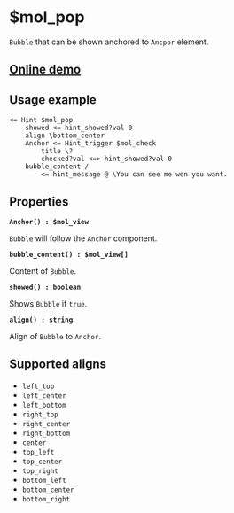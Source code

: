 # $mol_pop

`Bubble` that can be shown anchored to `Ancрor` element.

## [Online demo](http://eigenmethod.github.io/mol/#demo=mol_pop)

## Usage example

```
<= Hint $mol_pop
	showed <= hint_showed?val 0
	align \bottom_center
	Anchor <= Hint_trigger $mol_check
		title \?
		checked?val <=> hint_showed?val 0
	bubble_content /
		<= hint_message @ \You can see me wen you want.
```

## Properties

**`Anchor() : $mol_view`**

`Bubble` will follow the `Anchor` component.

**`bubble_content() : $mol_view[]`**

Content of `Bubble`.

**`showed() : boolean`**

Shows `Bubble` if `true`.

**`align() : string`**

Align of `Bubble` to `Anchor`.

## Supported aligns

* `left_top`
* `left_center`
* `left_bottom`
* `right_top`
* `right_center`
* `right_bottom`
* `center`
* `top_left`
* `top_center`
* `top_right`
* `bottom_left`
* `bottom_center`
* `bottom_right`
